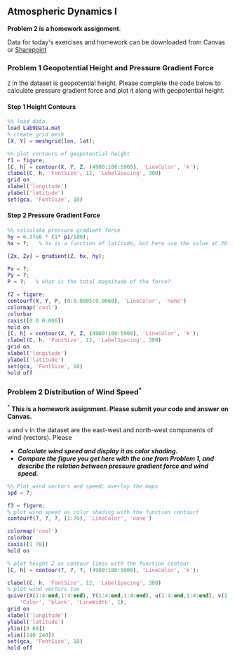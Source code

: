 ## Atmospheric Dynamics I

**Problem 2 is a homework assignment**. 

Data for today's exercises and homework can be downloaded from Canvas or 
[Sharepoint](https://gohkust-my.sharepoint.com/:u:/g/personal/shixm_ust_hk/EX8qpWmNIClFic5OzIdtQx4BKxOqla_o56CIg_e6M3YeWg?e=67f33u)

### Problem 1 Geopotential Height and Pressure Gradient Force

`Z` in the dataset is geopotential height. Please complete the code below to calculate pressure gradient force and plot it along with geopotential height.

#### Step 1 Height Contours
```matlab
%% load data
load Lab9Data.mat
% create grid mesh
[X, Y] = meshgrid(lon, lat);

%% plot contours of geopotential height
f1 = figure;
[C, h] = contour(X, Y, Z, (4900:100:5900), 'LineColor', 'k');
clabel(C, h, 'FontSize', 12, 'LabelSpacing', 300)
grid on
xlabel('longitude')
ylabel('latitude')
set(gca, 'FontSize', 18)
```

#### Step 2 Pressure Gradient Force
```matlab
%% calculate pressure gradient force
hy = 6.37e6 * (1* pi/180);
hx = ?;   % hx is a function of latitude, but here use the value at 30 degree north

[Zx, Zy] = gradient(Z, hx, hy);

Px = ?;
Py = ?;
P = ?;   % what is the total magnitude of the force?

f2 = figure;
contourf(X, Y, P, (0:0.0005:0.0060), 'LineColor', 'none')
colormap('cool')
colorbar
caxis([0.0 0.006])
hold on
[C, h] = contour(X, Y, Z, (4900:100:5900), 'LineColor', 'k');
clabel(C, h, 'FontSize', 12, 'LabelSpacing', 300)
grid on
xlabel('longitude')
ylabel('latitude')
set(gca, 'FontSize', 18)
hold off
```

### Problem 2 Distribution of Wind Speed<sup>*</sup>

<sup>*</sup> **This is a homework assignment. Please submit your code and answer on Canvas.**

`u` and `v` in the dataset are the east-west and north-west components of wind (vectors). Please 
* _**Calculate wind speed and display it as color shading.**_
* _**Compare the figure you get here with the one from Problem 1, and describe the relation between pressure gradient force and wind speed.**_

```matlab
%% Plot wind vectors and speed; overlay the maps
spd = ?;

f3 = figure;
% plot wind speed as color shading with the function contourf
contourf(?, ?, ?, (1:70), 'LineColor', 'none')

colormap('cool')
colorbar
caxis([1 70])
hold on

% plot height Z as contour lines with the function contour
[C, h] = contour(?, ?, ?, (4900:100:5900), 'LineColor', 'k');

clabel(C, h, 'FontSize', 12, 'LabelSpacing', 300)
% plot wind vectors too
quiver(X(1:4:end,1:4:end), Y(1:4:end,1:4:end), u(1:4:end,1:4:end), v(1:4:end, 1:4:end), ...
    'Color', 'black', 'LineWidth', 1);
grid on
xlabel('longitude')
ylabel('latitude')
ylim([0 60])
xlim([140 240])
set(gca, 'FontSize', 18)
hold off
```
